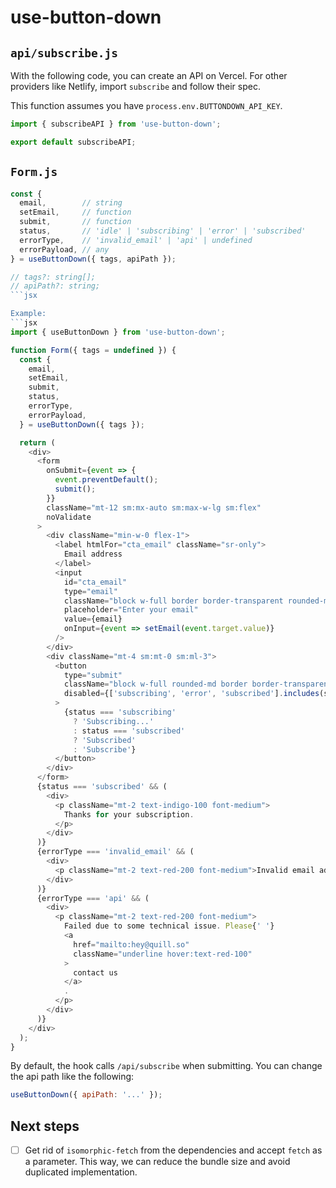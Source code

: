 # use-button-down

## `api/subscribe.js`

With the following code, you can create an API on Vercel. For other providers like Netlify, import `subscribe` and follow their spec.

This function assumes you have `process.env.BUTTONDOWN_API_KEY`.

```js
import { subscribeAPI } from 'use-button-down';

export default subscribeAPI;
```

## `Form.js`

```js
const {
  email,        // string
  setEmail,     // function
  submit,       // function
  status,       // 'idle' | 'subscribing' | 'error' | 'subscribed'
  errorType,    // 'invalid_email' | 'api' | undefined
  errorPayload, // any
} = useButtonDown({ tags, apiPath });

// tags?: string[];
// apiPath?: string;
```jsx

Example:
```jsx
import { useButtonDown } from 'use-button-down';

function Form({ tags = undefined }) {
  const {
    email,
    setEmail,
    submit,
    status,
    errorType,
    errorPayload,
  } = useButtonDown({ tags });

  return (
    <div>
      <form
        onSubmit={event => {
          event.preventDefault();
          submit();
        }}
        className="mt-12 sm:mx-auto sm:max-w-lg sm:flex"
        noValidate
      >
        <div className="min-w-0 flex-1">
          <label htmlFor="cta_email" className="sr-only">
            Email address
          </label>
          <input
            id="cta_email"
            type="email"
            className="block w-full border border-transparent rounded-md px-5 py-3 text-base text-gray-900 placeholder-gray-500 shadow-sm focus:outline-none focus:border-transparent focus:ring-2 focus:ring-white focus:ring-offset-2 focus:ring-offset-indigo-600"
            placeholder="Enter your email"
            value={email}
            onInput={event => setEmail(event.target.value)}
          />
        </div>
        <div className="mt-4 sm:mt-0 sm:ml-3">
          <button
            type="submit"
            className="block w-full rounded-md border border-transparent px-5 py-3 bg-indigo-500 text-base font-medium text-white shadow hover:bg-indigo-400 focus:outline-none focus:ring-2 focus:ring-white focus:ring-offset-2 focus:ring-offset-indigo-600 sm:px-10 disabled:opacity-50 disabled:cursor-not-allowed"
            disabled={['subscribing', 'error', 'subscribed'].includes(status)}
          >
            {status === 'subscribing'
              ? 'Subscribing...'
              : status === 'subscribed'
              ? 'Subscribed'
              : 'Subscribe'}
          </button>
        </div>
      </form>
      {status === 'subscribed' && (
        <div>
          <p className="mt-2 text-indigo-100 font-medium">
            Thanks for your subscription.
          </p>
        </div>
      )}
      {errorType === 'invalid_email' && (
        <div>
          <p className="mt-2 text-red-200 font-medium">Invalid email address</p>
        </div>
      )}
      {errorType === 'api' && (
        <div>
          <p className="mt-2 text-red-200 font-medium">
            Failed due to some technical issue. Please{' '}
            <a
              href="mailto:hey@quill.so"
              className="underline hover:text-red-100"
            >
              contact us
            </a>
            .
          </p>
        </div>
      )}
    </div>
  );
}
```

By default, the hook calls `/api/subscribe` when submitting. You can change the api path like the following:

```js
useButtonDown({ apiPath: '...' });
```

## Next steps

- [ ] Get rid of `isomorphic-fetch` from the dependencies and accept `fetch` as a parameter. This way, we can reduce the bundle size and avoid duplicated implementation.
